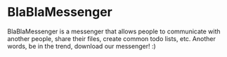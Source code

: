 # BlaBlaMessenger
BlaBlaMessenger is a messenger that allows people to communicate with another people, share their files, create common todo lists, etc. Another words, be in the trend, download our messenger! :)
